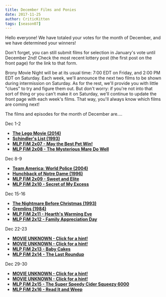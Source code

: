 ```yaml
---
title: December Films and Ponies
date: 2017-11-25
author: CriticKitten
tags: [season07]
---
```


Hello everyone!  We have totaled your votes for the month of December, and we have determined your winners!

Don't forget, you can still submit films for selection in January's vote until December 2nd!  Check the most recent lottery post (the first post on the front page) for the link to that form.

Brony Movie Night will be at its usual time: 7:00 EDT on Friday, and 2:00 PM EDT on Saturday.  Each week, we'll announce the next two films to be shown during intermission on Saturday.  As for the rest, we'll provide you with little "clues" to try and figure them out.  But don't worry: if you're not into that sort of thing or you can't make it on Saturday, we'll continue to update the front page with each week's films.  That way, you'll always know which films are coming next!

The films and episodes for the month of December are.... 

Dec 1-2
-	**[The Lego Movie (2014)][m1]**
-	**[Schindler's List (1993)][m2]**
-	**[MLP FiM 2x07 - May the Best Pet Win!][p1]**
-	**[MLP FiM 2x08 - The Mysterious Mare Do Well][p2]**

Dec 8-9
-	**[Team America: World Police (2004)][m3]**
-	**[Hunchback of Notre Dame (1996)][m4]**
-	**[MLP FiM 2x09 - Sweet and Elite][p3]**
-	**[MLP FiM 2x10 - Secret of My Excess][p4]**

Dec 15-16
-	**[The Nightmare Before Christmas (1993)][m5]**
-	**[Gremlins (1984)][m6]**
-	**[MLP FiM 2x11 - Hearth's Warming Eve][p5]**
-	**[MLP FiM 2x12 - Family Appreciation Day][p6]**

Dec 22-23
-	**[MOVIE UNKNOWN - Click for a hint!][m7]**
-	**[MOVIE UNKNOWN - Click for a hint!][m8]**
-	**[MLP FiM 2x13 - Baby Cakes][p7]**
-	**[MLP FiM 2x14 - The Last Roundup][p8]**

Dec 29-30
-	**[MOVIE UNKNOWN - Click for a hint!][m9]**
-	**[MOVIE UNKNOWN - Click for a hint!][m10]**
-	**[MLP FiM 2x15 - The Super Speedy Cider Squeezy 6000][p9]**
-	**[MLP FiM 2x16 - Read It and Weep][p10]**

[m1]: http://www.imdb.com/title/tt1490017/
[m2]: http://www.imdb.com/title/tt0108052/
[m3]: http://www.imdb.com/title/tt0372588/
[m4]: http://www.imdb.com/title/tt0116583/
[m5]: http://www.imdb.com/title/tt0107688/
[m6]: http://www.imdb.com/title/tt0087363/
[m7]: http://www.doctormacro.com/Images/Rogers,%20Roy/Annex/Annex%20-%20Rogers,%20Roy_02.jpg
[m8]: http://www.wetpaint.com/wp-content/uploads/2016/05/bert-ernie-gay.jpg
[m9]: https://www.mariowiki.com/images/thumb/8/84/Frog_Odyssey.JPG/180px-Frog_Odyssey.JPG
[m10]: https://upload.wikimedia.org/wikipedia/commons/thumb/f/f4/The_Scream.jpg/1200px-The_Scream.jpg
[p1]: http://www.imdb.com/title/tt2071867/
[p2]: http://www.imdb.com/title/tt2071868/
[p3]: http://www.imdb.com/title/tt2071869/
[p4]: http://www.imdb.com/title/tt2071863/
[p5]: http://www.imdb.com/title/tt2116413/
[p6]: http://www.imdb.com/title/tt2135785/
[p7]: http://www.imdb.com/title/tt2148355/
[p8]: http://www.imdb.com/title/tt2143427/
[p9]: http://www.imdb.com/title/tt2160921/
[p10]: http://www.imdb.com/title/tt2173457/

